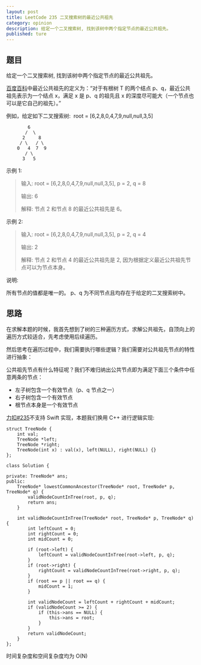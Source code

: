 ```yaml
---
layout: post
title: LeetCode 235 二叉搜索树的最近公共祖先
category: opinion
description: 给定一个二叉搜索树, 找到该树中两个指定节点的最近公共祖先。
published: ture
---
```


## 题目

给定一个二叉搜索树, 找到该树中两个指定节点的最近公共祖先。

[百度百科](https://baike.baidu.com/item/最近公共祖先/8918834?fr=aladdin)中最近公共祖先的定义为：“对于有根树 T 的两个结点 p、q，最近公共祖先表示为一个结点 x，满足 x 是 p、q 的祖先且 x 的深度尽可能大（一个节点也可以是它自己的祖先）。”

例如，给定如下二叉搜索树:  root = [6,2,8,0,4,7,9,null,null,3,5]


```
        6
       /  \
      2     8
     / \   / \
    0   4  7  9
       / \
      3   5  
```

示例 1:

>输入: root = [6,2,8,0,4,7,9,null,null,3,5], p = 2, q = 8
>
>输出: 6 
>
>
>解释: 节点 2 和节点 8 的最近公共祖先是 6。

示例 2:

>输入: root = [6,2,8,0,4,7,9,null,null,3,5], p = 2, q = 4
>
>输出: 2
>
>解释: 节点 2 和节点 4 的最近公共祖先是 2, 因为根据定义最近公共祖先节点可以为节点本身。
 

说明:

所有节点的值都是唯一的。
p、q 为不同节点且均存在于给定的二叉搜索树中。

## 思路

在求解本题的时候，我首先想到了树的三种遍历方式，求解公共祖先，自顶向上的遍历方式较适合，先考虑使用后续遍历。

然后思考在遍历过程中，我们需要执行哪些逻辑？我们需要对公共祖先节点的特性进行抽象：

公共祖先节点有什么特征呢？我们不难归纳出公共节点即为满足下面三个条件中任意两条的节点：

- 左子树包含一个有效节点（p、q 节点之一）
- 右子树包含一个有效节点
- 根节点本身是一个有效节点

[力扣#235](https://leetcode-cn.com/problems/lowest-common-ancestor-of-a-binary-search-tree/)不支持 Swift 实现，本题我们换用 C++ 进行逻辑实现:

```
struct TreeNode {
    int val;
    TreeNode *left;
    TreeNode *right;
    TreeNode(int x) : val(x), left(NULL), right(NULL) {}
};

class Solution {

private: TreeNode* ans;
public:
    TreeNode* lowestCommonAncestor(TreeNode* root, TreeNode* p, TreeNode* q) {
        validNodeCountInTree(root, p, q);
        return ans;
    }
    
    int validNodeCountInTree(TreeNode* root, TreeNode* p, TreeNode* q) {
        int leftCount = 0;
        int rightCount = 0;
        int midCount = 0;
        
        if (root->left) {
            leftCount = validNodeCountInTree(root->left, p, q);
        }
        if (root->right) {
            rightCount = validNodeCountInTree(root->right, p, q);
        }
        if (root == p || root == q) {
            midCount = 1;
        }
        
        int validNodeCount = leftCount + rightCount + midCount;
        if (validNodeCount >= 2) {
            if (this->ans == NULL) {
                this->ans = root;
            }
        }
        return validNodeCount;
    }
};
```

时间复杂度和空间复杂度均为 O(N)
